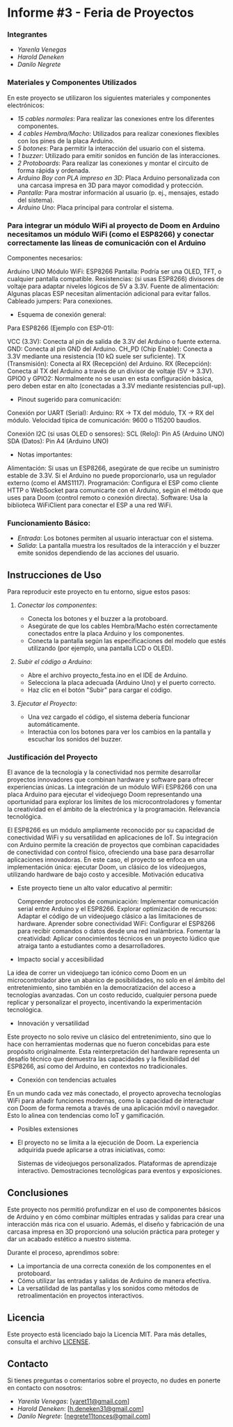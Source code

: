 # Informe #3 - Feria de Proyectos

### Integrantes
- *Yarenla Venegas*
- *Harold Deneken*
- *Danilo Negrete*

### Materiales y Componentes Utilizados

En este proyecto se utilizaron los siguientes materiales y componentes electrónicos:

- *15 cables normales*: Para realizar las conexiones entre los diferentes componentes.
- *4 cables Hembra/Macho*: Utilizados para realizar conexiones flexibles con los pines de la placa Arduino.
- *5 botones*: Para permitir la interacción del usuario con el sistema.
- *1 buzzer*: Utilizado para emitir sonidos en función de las interacciones.
- *2 Protoboards*: Para realizar las conexiones y montar el circuito de forma rápida y ordenada.
- *Arduino Boy con PLA impreso en 3D*: Placa Arduino personalizada con una carcasa impresa en 3D para mayor comodidad y protección.
- *Pantalla*: Para mostrar información al usuario (p. ej., mensajes, estado del sistema).
- *Arduino Uno*: Placa principal para controlar el sistema.


### Para integrar un módulo WiFi al proyecto de Doom en Arduino necesitamos un módulo WiFi (como el ESP8266) y conectar correctamente las líneas de comunicación con el Arduino

Componentes necesarios:

Arduino UNO
Módulo WiFi: ESP8266
Pantalla: Podría ser una OLED, TFT, o cualquier pantalla compatible.
Resistencias: (si usas ESP8266) divisores de voltaje para adaptar niveles lógicos de 5V a 3.3V.
Fuente de alimentación: Algunas placas ESP necesitan alimentación adicional para evitar fallos.
Cableado jumpers: Para conexiones.

- Esquema de conexión general:

Para ESP8266 (Ejemplo con ESP-01):

VCC (3.3V): Conecta al pin de salida de 3.3V del Arduino o fuente externa.
GND: Conecta al pin GND del Arduino.
CH_PD (Chip Enable): Conecta a 3.3V mediante una resistencia (10 kΩ suele ser suficiente).
TX (Transmisión): Conecta al RX (Recepción) del Arduino.
RX (Recepción): Conecta al TX del Arduino a través de un divisor de voltaje (5V → 3.3V).
GPIO0 y GPIO2: Normalmente no se usan en esta configuración básica, pero deben estar en alto (conectadas a 3.3V mediante resistencias pull-up).

- Pinout sugerido para comunicación:

Conexión por UART (Serial):
Arduino: RX → TX del módulo, TX → RX del módulo.
Velocidad típica de comunicación: 9600 o 115200 baudios.

Conexión I2C (si usas OLED o sensores):
SCL (Reloj): Pin A5 (Arduino UNO)
SDA (Datos): Pin A4 (Arduino UNO)

- Notas importantes:

Alimentación: Si usas un ESP8266, asegúrate de que recibe un suministro estable de 3.3V. Si el Arduino no puede proporcionarlo, usa un regulador externo (como el AMS1117).
Programación: Configura el ESP como cliente HTTP o WebSocket para comunicarte con el Arduino, según el método que uses para Doom (control remoto o conexión directa).
Software:
Usa la biblioteca WiFiClient para conectar el ESP a una red WiFi.



### Funcionamiento Básico:
- *Entrada*: Los botones permiten al usuario interactuar con el sistema.
- *Salida*: La pantalla muestra los resultados de la interacción y el buzzer emite sonidos dependiendo de las acciones del usuario.

## Instrucciones de Uso

Para reproducir este proyecto en tu entorno, sigue estos pasos:

1. *Conectar los componentes*:
   - Conecta los botones y el buzzer a la protoboard.
   - Asegúrate de que los cables Hembra/Macho estén correctamente conectados entre la placa Arduino y los componentes.
   - Conecta la pantalla según las especificaciones del modelo que estés utilizando (por ejemplo, una pantalla LCD o OLED).
   
2. *Subir el código a Arduino*:
   - Abre el archivo proyecto_festa.ino en el IDE de Arduino.
   - Selecciona la placa adecuada (Arduino Uno) y el puerto correcto.
   - Haz clic en el botón "Subir" para cargar el código.

3. *Ejecutar el Proyecto*:
   - Una vez cargado el código, el sistema debería funcionar automáticamente.
   - Interactúa con los botones para ver los cambios en la pantalla y escuchar los sonidos del buzzer.


### Justificación del Proyecto

El avance de la tecnología y la conectividad nos permite desarrollar proyectos innovadores que combinan hardware y software para ofrecer experiencias únicas. La integración de un módulo WiFi ESP8266 con una placa Arduino para ejecutar el videojuego Doom representando una oportunidad para explorar los límites de los microcontroladores y fomentar la creatividad en el ámbito de la electrónica y la programación.
Relevancia tecnológica.

El ESP8266 es un módulo ampliamente reconocido por su capacidad de conectividad WiFi y su versatilidad en aplicaciones de IoT. Su integración con Arduino permite la creación de proyectos que combinan capacidades de conectividad con control físico, ofreciendo una base para desarrollar aplicaciones innovadoras. En este caso, el proyecto se enfoca en una implementación única: ejecutar Doom, un clásico de los videojuegos, utilizando hardware de bajo costo y accesible.
Motivación educativa

- Este proyecto tiene un alto valor educativo al permitir:

    Comprender protocolos de comunicación: Implementar comunicación serial entre Arduino y el ESP8266.
    Explorar optimización de recursos: Adaptar el código de un videojuego clásico a las limitaciones de hardware.
    Aprender sobre conectividad WiFi: Configurar el ESP8266 para recibir comandos o datos desde una red inalámbrica.
    Fomentar la creatividad: Aplicar conocimientos técnicos en un proyecto lúdico que atraiga tanto a estudiantes como a desarrolladores.

- Impacto social y accesibilidad

La idea de correr un videojuego tan icónico como Doom en un microcontrolador abre un abanico de posibilidades, no solo en el ámbito del entretenimiento, sino también en la democratización del acceso a tecnologías avanzadas. Con un costo reducido, cualquier persona puede replicar y personalizar el proyecto, incentivando la experimentación tecnológica.

- Innovación y versatilidad

Este proyecto no solo revive un clásico del entretenimiento, sino que lo hace con herramientas modernas que no fueron concebidas para este propósito originalmente. Esta reinterpretación del hardware representa un desafío técnico que demuestra las capacidades y la flexibilidad del ESP8266, así como del Arduino, en contextos no tradicionales.

- Conexión con tendencias actuales

En un mundo cada vez más conectado, el proyecto aprovecha tecnologías WiFi para añadir funciones modernas, como la capacidad de interactuar con Doom de forma remota a través de una aplicación móvil o navegador. Esto lo alinea con tendencias como IoT y gamificación.

- Posibles extensiones

- El proyecto no se limita a la ejecución de Doom. La experiencia adquirida puede aplicarse a otras iniciativas, como:

    Sistemas de videojuegos personalizados.
    Plataformas de aprendizaje interactivo.
    Demostraciones tecnológicas para eventos y exposiciones.

## Conclusiones

Este proyecto nos permitió profundizar en el uso de componentes básicos de Arduino y en cómo combinar múltiples entradas y salidas para crear una interacción más rica con el usuario. Además, el diseño y fabricación de una carcasa impresa en 3D proporcionó una solución práctica para proteger y dar un acabado estético a nuestro sistema.

Durante el proceso, aprendimos sobre:
- La importancia de una correcta conexión de los componentes en el protoboard.
- Cómo utilizar las entradas y salidas de Arduino de manera efectiva.
- La versatilidad de las pantallas y los sonidos como métodos de retroalimentación en proyectos interactivos.

## Licencia

Este proyecto está licenciado bajo la Licencia MIT. Para más detalles, consulta el archivo [LICENSE](LICENSE).

## Contacto

Si tienes preguntas o comentarios sobre el proyecto, no dudes en ponerte en contacto con nosotros:

- *Yarenla Venegas*: [yaret11@gmail.com]
- *Harold Deneken*: [h.deneken31@gmail.com]
- *Danilo Negrete*: [negrete11tonces@gmail.com]